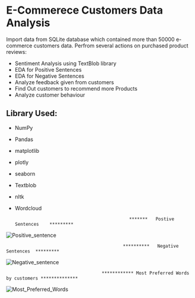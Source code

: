 # E-Commerece Customers Data Analysis
Import data from SQLite database which contained more than 50000 e-commerce customers data. Perfrom several actions on purchased product reviews:
* Sentiment Analysis using TextBlob library
* EDA for Positive Sentences
* EDA for Negative Sentences
* Analyze feedback given from customers
* Find Out customers to recommend more Products 
* Analyze customer behaviour


## Library Used:
* NumPy
* Pandas
* matplotlib
* plotly
* seaborn
* Textblob
* nltk
* Wordcloud


                                                 *******   Postive Sentences    *********
                                                 
                                                 
![Positive_sentence](https://user-images.githubusercontent.com/59698649/208512817-95ebd484-fe3e-4c47-84c9-2ab001b1ca08.png)



                                                **********   Negative Sentences  *********

![Negative_sentence](https://user-images.githubusercontent.com/59698649/208512824-68ef5591-1058-40e4-8293-e5ff2ec0300e.png)



                                        ************ Most Preferred Words by customers **************
                                        
                                        
![Most_Preferred_Words](https://user-images.githubusercontent.com/59698649/208512947-20e72484-c0a4-45d3-9568-b723de437f0b.png)


